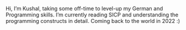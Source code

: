 Hi, I’m Kushal, taking some off-time to level-up my German and Programming skills.
I’m currently reading SICP and understanding the programming constructs in detail.
Coming back to the world in 2022 :)
